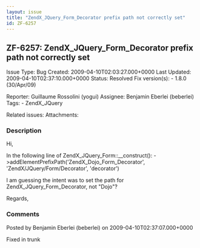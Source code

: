 ```yaml
---
layout: issue
title: "ZendX_JQuery_Form_Decorator prefix path not correctly set"
id: ZF-6257
---
```


ZF-6257: ZendX\_JQuery\_Form\_Decorator prefix path not correctly set
---------------------------------------------------------------------

 Issue Type: Bug Created: 2009-04-10T02:03:27.000+0000 Last Updated: 2009-04-10T02:37:10.000+0000 Status: Resolved Fix version(s): - 1.8.0 (30/Apr/09)
 
 Reporter:  Guillaume Rossolini (yogui)  Assignee:  Benjamin Eberlei (beberlei)  Tags: - ZendX\_JQuery
 
 Related issues: 
 Attachments: 
### Description

Hi,

In the following line of ZendX\_JQuery\_Form::\_\_construct(): ->addElementPrefixPath('ZendX\_Dojo\_Form\_Decorator', 'ZendX/JQuery/Form/Decorator', 'decorator')

I am guessing the intent was to set the path for ZendX\_JQuery\_Form\_Decorator, not "Dojo"?

Regards,

 

 

### Comments

Posted by Benjamin Eberlei (beberlei) on 2009-04-10T02:37:07.000+0000

Fixed in trunk

 

 